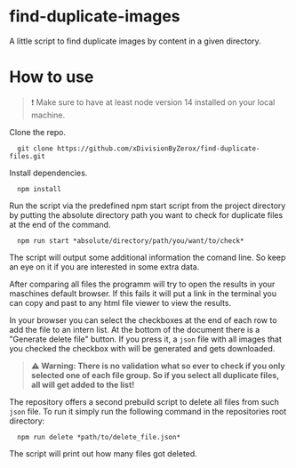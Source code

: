 # find-duplicate-images
A little script to find duplicate images by content in a given directory.

# How to use
> ❗ Make sure to have at least node version 14 installed on your local machine.

Clone the repo.
```
  git clone https://github.com/xDivisionByZerox/find-duplicate-files.git
```

Install dependencies.
```
  npm install
```

Run the script via the predefined npm start script from the project directory by putting the absolute directory path you want to check for duplicate files at the end of the command. 
```
  npm run start *absolute/directory/path/you/want/to/check*
```

The script will output some additional information the comand line. So keep an eye on it if you are interested in some extra data.

After comparing all files the programm will try to open the results in your maschines default browser. If this fails it will put a link in the terminal you can copy and past to any html file viewer to view the results. 

In your browser you can select the checkboxes at the end of each row to add the file to an intern list. At the bottom of the document there is a "Generate delete file" button. If you press it, a `json` file with all images that you checked the checkbox with will be generated and gets downloaded.

> **⚠ Warning: There is no validation what so ever to check if you only selected one of each file group. So if you select all duplicate files, all will get added to the list!** 

The repository offers a second prebuild script to delete all files from such `json` file. To run it simply run the following command in the repositories root directory:
```
  npm run delete *path/to/delete_file.json* 
```

The script will print out how many files got deleted.